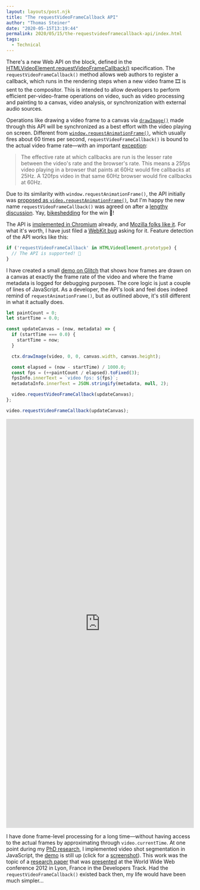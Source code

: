 ```yaml
---
layout: layouts/post.njk
title: "The requestVideoFrameCallback API"
author: "Thomas Steiner"
date: "2020-05-15T13:19:44"
permalink: 2020/05/15/the-requestvideoframecallback-api/index.html
tags:
  - Technical
---
```

There's a new Web API on the block, defined in the
[HTMLVideoElement.requestVideoFrameCallback()](https://wicg.github.io/video-rvfc/)
specification.
The `requestVideoFrameCallback()` method allows web authors to register a callback,
which runs in the rendering steps when a new video frame 🎞 is sent to the compositor.
This is intended to allow developers to perform efficient per-video-frame operations on video,
such as video processing and painting to a canvas, video analysis,
or synchronization with external audio sources.

Operations like drawing a video frame to a canvas via
[`drawImage()`](https://developer.mozilla.org/en-US/docs/Web/API/CanvasRenderingContext2D/drawImage)
made through this API will be synchronized as a best effort
with the video playing on screen.
Different from
[`window.requestAnimationFrame()`](https://developer.mozilla.org/en-US/docs/Web/API/window/requestAnimationFrame),
which usually fires about 60 times per second,
`requestVideoFrameCallback()` is bound to the actual video frame rate—with an important
[exception](https://wicg.github.io/video-rvfc/#ref-for-update-the-rendering③:~:text=Note%3A%20The%20effective%20rate%20at%20which,browser%20would%20fire%20callbacks%20at%2060hz.):

> The effective rate at which callbacks are run is the lesser rate between the video's rate
  and the browser's rate.
  This means a 25fps video playing in a browser that paints at 60Hz
  would fire callbacks at 25Hz.
  A 120fps video in that same 60Hz browser would fire callbacks at 60Hz.

Due to its similarity with `window.requestAnimationFrame()`, the API initially
was [proposed as `video.requestAnimationFrame()`](https://discourse.wicg.io/t/proposal-video-requestanimationframe/3691), but I'm happy the new name
`requestVideoFrameCallback()` was agreed on
after a [lengthy discussion](https://github.com/WICG/video-rvfc/issues/44).
Yay, [bikeshedding](https://css-tricks.com/what-is-bikeshedding/) for the win 🙌!

The API is
[implemented in Chromium](https://chromestatus.com/feature/6335927192387584)
already, and
[Mozilla folks like it](https://mozilla.github.io/standards-positions/#requestVideoFrameCallback).
For what it's worth, I have just filed a
[WebKit bug](https://bugs.webkit.org/show_bug.cgi?id=211945) asking for it.
Feature detection of the API works like this:

```js
if ('requestVideoFrameCallback' in HTMLVideoElement.prototype) {
  // The API is supported! 🎉
}
```

I have created a small
[demo on Glitch](https://requestvideoframecallback.glitch.me/)
that shows how frames are drawn on a canvas at exactly
the frame rate of the video and
where the frame metadata is logged for debugging purposes.
The core logic is just a couple of lines of JavaScript.
As a developer, the API's look and feel does indeed remind of `requestAnimationFrame()`,
but as outlined above, it's still different in what it actually does.

```js
let paintCount = 0;
let startTime = 0.0;

const updateCanvas = (now, metadata) => {
  if (startTime === 0.0) {
    startTime = now;
  }

  ctx.drawImage(video, 0, 0, canvas.width, canvas.height);

  const elapsed = (now - startTime) / 1000.0;
  const fps = (++paintCount / elapsed).toFixed(3);
  fpsInfo.innerText = `video fps: ${fps}`;
  metadataInfo.innerText = JSON.stringify(metadata, null, 2);

  video.requestVideoFrameCallback(updateCanvas);
};

video.requestVideoFrameCallback(updateCanvas);
```

<div class="glitch-embed-wrap" style="height: 1100px; width: 100%;">
  <iframe
    src="https://glitch.com/embed/#!/embed/requestvideoframecallback?path=script.js&previewSize=100"
    title="requestvideoframecallback on Glitch"
    allow="geolocation; microphone; camera; midi; vr; encrypted-media"
    style="height: 100%; width: 100%; border: 0;">
  </iframe>
</div>

I have done frame-level processing for a long time—without having access to the actual frames
by approximating through `video.currentTime`.
At one point during my [PhD research](https://tomayac.com/phd/#1),
I implemented video shot segmentation in JavaScript, the
[demo](https://tomayac.com/youpr0n/) is still up (click for a
[screenshot](/images/tomayac.com_youpr0n_.png)).
This work was the topic of a
[research paper](https://www2012.universite-lyon.fr/proceedings/nocompanion/DevTrack_028.pdf)
that was
[presented](/2012/07/16/enabling-on-the-fly-video-shot-detection-on-youtube-113748/)
at the World Wide Web conference 2012 in Lyon, France in the Developers Track.
Had the `requestVideoFrameCallback()` existed back then, my life would have been much simpler…
